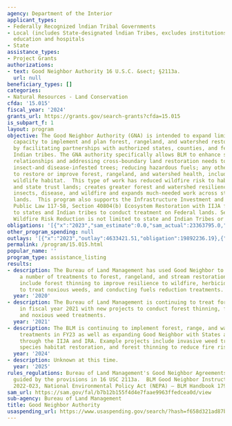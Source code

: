 ```yaml
---
agency: Department of the Interior
applicant_types:
- Federally Recognized lndian Tribal Governments
- Local (includes State-designated lndian Tribes, excludes institutions of higher
  education and hospitals
- State
assistance_types:
- Project Grants
authorizations:
- text: Good Neighbor Authority 16 U.S.C. &sect; §2113a.
  url: null
beneficiary_types: []
categories:
- Natural Resources - Land Conservation
cfda: '15.015'
fiscal_year: '2024'
grants_url: https://grants.gov/search-grants?cfda=15.015
is_subpart_f: 1
layout: program
objective: The Good Neighbor Authority (GNA) is intended to expand limited federal
  capacity to implement and plan forest, rangeland, and watershed restoration projects
  by facilitating partnerships with authorized states, counties, and federally recognized
  Indian tribes. The GNA authority specifically allows BLM to enhance state-federal
  relationships and addressing cross-boundary land restoration needs to include treating
  insect-and disease-infested trees; reducing hazardous fuels; any other activities
  to restore or improve forest, rangeland, and watershed health, including fish and
  wildlife habitat.  This type of work has reduced wildfire risk to habitat, communities,
  and state trust lands; creates greater forest and watershed resilience against drought,
  insects, disease, and wildfire and expands much-needed work across state and federal
  lands.  This program also supports the Infrastructure Investment and Jobs Act (IIJA)
  Public Law 117-58, Section 40804(b) Ecosystem Restoration with IIJA funding limited
  to states and Indian tribes to conduct treatment on Federal lands. Section 40803
  Wildfire Risk Reduction is not limited to state and Indian Tribes or Federal Lands.
obligations: '[{"x":"2023","sam_estimate":0.0,"sam_actual":23363795.0,"usa_spending_actual":22463795.31},{"x":"2024","sam_estimate":0.0,"sam_actual":56975719.0,"usa_spending_actual":58501674.15},{"x":"2025","sam_estimate":0.0,"sam_actual":40000000.0,"usa_spending_actual":7096466.91}]'
other_program_spending: null
outlays: '[{"x":"2023","outlay":4633421.51,"obligation":19892236.19},{"x":"2024","outlay":597184.0,"obligation":43085767.96},{"x":"2025","outlay":0.0,"obligation":1113266.32}]'
permalink: /program/15.015.html
popular_name: ''
program_type: assistance_listing
results:
- description: The Bureau of Land Management has used Good Neighbor to accomplish
    a number of treatments to forest, rangeland, and stream restoration. Treatments
    include forest thinning to improve resilience to wildfire, herbicide application
    to treat noxious weeds, and conducting fuels reduction treatments.
  year: '2020'
- description: The Bureau of Land Management is continuing to treat forest and rangelands
    in fiscal year 2021 with new projects to conduct forest thinning, fuels reduction,
    and noxious weed treatments.
  year: '2021'
- description: The BLM is continuing to implement forest, range, and watershed restoration
    treatments in FY23 as well as expanding Good Neighbor with States and Indian tribes
    through the IIJA and IRA. Example projects include invasive weed treatments, T&E
    species habitat restoration, and forest thinning to reduce fire risk.
  year: '2024'
- description: Unknown at this time.
  year: '2025'
rules_regulations: Bureau of Land Management's Good Neighbor Agreements is generally
  guided by the provisions in 16 USC 2113a.  BLM Good Neighbor Instruction Memorandum
  2022-023, National Environmental Policy Act (NEPA) – BLM Handbook 1790-1,
sam_url: https://sam.gov/fal/b7b12b155f4d4e7faae9963ffedcea0d/view
sub-agency: Bureau of Land Management
title: Good Neighbor Authority
usaspending_url: https://www.usaspending.gov/search/?hash=f658d321ad87b7dc440c31a8cbe84b42
---
```

